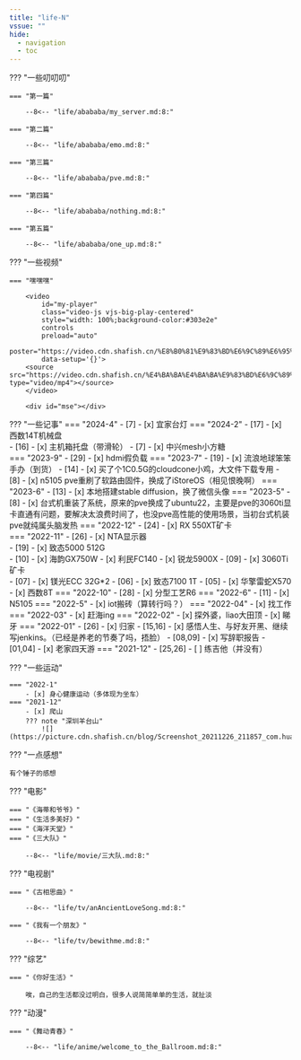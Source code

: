 ```yaml
---
title: "life-N"
vssue: ""
hide:
  - navigation
  - toc
---
```


??? "一些叨叨叨"

    === "第一篇"

        --8<-- "life/abababa/my_server.md:8:"

    === "第二篇"

        --8<-- "life/abababa/emo.md:8:"

    === "第三篇"

        --8<-- "life/abababa/pve.md:8:"

    === "第四篇"

        --8<-- "life/abababa/nothing.md:8:"

    === "第五篇"

        --8<-- "life/abababa/one_up.md:8:"

??? "一些视频"

    === "嘿嘿嘿"

        <video
            id="my-player"
            class="video-js vjs-big-play-centered"
            style="width: 100%;background-color:#303e2e"
            controls
            preload="auto"
            poster="https://video.cdn.shafish.cn/%E8%B0%81%E9%83%BD%E6%9C%89%E6%95%85%E4%BA%8B.png"
            data-setup='{}'>
        <source src="https://video.cdn.shafish.cn/%E4%BA%BA%E4%BA%BA%E9%83%BD%E6%9C%89%E7%BC%98%E7%94%B1.mp4" type="video/mp4"></source>
        </video>

        <div id="mse"></div>

??? "一些记事"
    === "2024-4"
        - [7]
            - [x] 宜家台灯
    === "2024-2"
        - [17]
            - [x] 西数14T机械盘    
        - [16]
            - [x] 主机箱托盘（带滑轮）
        - [7]
            - [x] 中兴mesh小方糖            
    === "2023-9"
        - [29]
            - [x] hdmi假负载
    === "2023-7"
        - [19]
            - [x] 流浪地球笨笨手办（到货）
        - [14] 
            - [x] 买了个1C0.5G的cloudcone小鸡，大文件下载专用
        - [8] 
            - [x] n5105 pve重刷了软路由固件，换成了iStoreOS（相见恨晚啊）
    === "2023-6"
        - [13]
            - [x] 本地搭建stable diffusion，换了微信头像
    === "2023-5"
        - [8] 
            - [x] 台式机重装了系统，原来的pve换成了ubuntu22，主要是pve的3060ti显卡直通有问题，要解决太浪费时间了，也没pve高性能的使用场景，当初台式机装pve就纯属头脑发热
    === "2022-12"
        - [24]
            - [x] RX 550XT矿卡  
    === "2022-11"
        - [26]
            - [x] NTA显示器      
        - [19] 
            - [x] 致态5000 512G  
        - [10] 
            - [x] 海韵GX750W
            - [x] 利民FC140
            - [x] 锐龙5900X
        - [09] 
            - [x] 3060Ti矿卡    
        - [07] 
            - [x] 镁光ECC 32G*2
        - [06] 
            - [x] 致态7100 1T
        - [05] 
            - [x] 华擎雷蛇X570
            - [x] 西数8T
    === "2022-10"
        - [28]
            - [x] 分型工艺R6
    === "2022-6"
        - [11]
            - [x] N5105
    === "2022-5"
        - [x] iot搬砖（算转行吗？）
    === "2022-04"
        - [x] 找工作
    === "2022-03"
        - [x] 赶海ing
    === "2022-02"
        - [x] 探外婆，liao大田顶
        - [x] 睇牙
    === "2022-01"
        - [26]
            - [x] 归家
        - [15,16]
            - [x] 感悟人生、与好友开黑、继续写jenkins。（已经是养老的节奏了吗，捂脸）
        - [08,09]
            - [x] 写辞职报告
        - [01,04]
            - [x] 老家四天游
    === "2021-12"
        - [25,26]
            - [ ] 练吉他（并没有）

??? "一些运动"

    === "2022-1"
        - [x] 身心健康运动（多体现为坐车）
    === "2021-12"
        - [x] 爬山
        ??? note "深圳羊台山"
            ![](https://picture.cdn.shafish.cn/blog/Screenshot_20211226_211857_com.huawei.health.jpg)        

??? "一点感想"

    有个锤子的感想

??? "电影"

    === "《海蒂和爷爷》"
    === "《生活多美好》"
    === "《海洋天堂》"
    === "《三大队》"

        --8<-- "life/movie/三大队.md:8:"

??? "电视剧"

    === "《古相思曲》"

        --8<-- "life/tv/anAncientLoveSong.md:8:"

    === "《我有一个朋友》"

        --8<-- "life/tv/bewithme.md:8:"

??? "综艺"

    === "《你好生活》"        

        唉，自己的生活都没过明白，很多人说简简单单的生活，就扯淡

??? "动漫"

    === "《舞动青春》"        

        --8<-- "life/anime/welcome_to_the_Ballroom.md:8:"